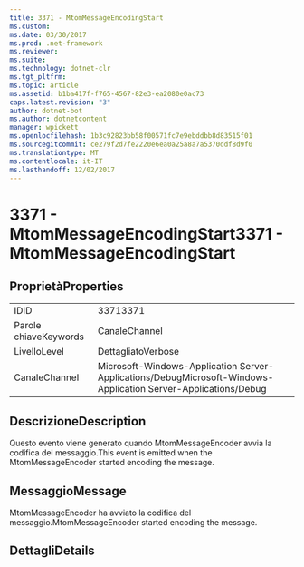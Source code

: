 ```yaml
---
title: 3371 - MtomMessageEncodingStart
ms.custom: 
ms.date: 03/30/2017
ms.prod: .net-framework
ms.reviewer: 
ms.suite: 
ms.technology: dotnet-clr
ms.tgt_pltfrm: 
ms.topic: article
ms.assetid: b1ba417f-f765-4567-82e3-ea2080e0ac73
caps.latest.revision: "3"
author: dotnet-bot
ms.author: dotnetcontent
manager: wpickett
ms.openlocfilehash: 1b3c92823bb58f00571fc7e9ebddbb8d83515f01
ms.sourcegitcommit: ce279f2d7fe2220e6ea0a25a8a7a5370ddf8d9f0
ms.translationtype: MT
ms.contentlocale: it-IT
ms.lasthandoff: 12/02/2017
---
```

# <a name="3371---mtommessageencodingstart"></a><span data-ttu-id="8cf80-102">3371 - MtomMessageEncodingStart</span><span class="sxs-lookup"><span data-stu-id="8cf80-102">3371 - MtomMessageEncodingStart</span></span>
## <a name="properties"></a><span data-ttu-id="8cf80-103">Proprietà</span><span class="sxs-lookup"><span data-stu-id="8cf80-103">Properties</span></span>  
  
|||  
|-|-|  
|<span data-ttu-id="8cf80-104">ID</span><span class="sxs-lookup"><span data-stu-id="8cf80-104">ID</span></span>|<span data-ttu-id="8cf80-105">3371</span><span class="sxs-lookup"><span data-stu-id="8cf80-105">3371</span></span>|  
|<span data-ttu-id="8cf80-106">Parole chiave</span><span class="sxs-lookup"><span data-stu-id="8cf80-106">Keywords</span></span>|<span data-ttu-id="8cf80-107">Canale</span><span class="sxs-lookup"><span data-stu-id="8cf80-107">Channel</span></span>|  
|<span data-ttu-id="8cf80-108">Livello</span><span class="sxs-lookup"><span data-stu-id="8cf80-108">Level</span></span>|<span data-ttu-id="8cf80-109">Dettagliato</span><span class="sxs-lookup"><span data-stu-id="8cf80-109">Verbose</span></span>|  
|<span data-ttu-id="8cf80-110">Canale</span><span class="sxs-lookup"><span data-stu-id="8cf80-110">Channel</span></span>|<span data-ttu-id="8cf80-111">Microsoft-Windows-Application Server-Applications/Debug</span><span class="sxs-lookup"><span data-stu-id="8cf80-111">Microsoft-Windows-Application Server-Applications/Debug</span></span>|  
  
## <a name="description"></a><span data-ttu-id="8cf80-112">Descrizione</span><span class="sxs-lookup"><span data-stu-id="8cf80-112">Description</span></span>  
 <span data-ttu-id="8cf80-113">Questo evento viene generato quando MtomMessageEncoder avvia la codifica del messaggio.</span><span class="sxs-lookup"><span data-stu-id="8cf80-113">This event is emitted when the MtomMessageEncoder started encoding the message.</span></span>  
  
## <a name="message"></a><span data-ttu-id="8cf80-114">Messaggio</span><span class="sxs-lookup"><span data-stu-id="8cf80-114">Message</span></span>  
 <span data-ttu-id="8cf80-115">MtomMessageEncoder ha avviato la codifica del messaggio.</span><span class="sxs-lookup"><span data-stu-id="8cf80-115">MtomMessageEncoder started encoding the message.</span></span>  
  
## <a name="details"></a><span data-ttu-id="8cf80-116">Dettagli</span><span class="sxs-lookup"><span data-stu-id="8cf80-116">Details</span></span>
